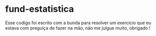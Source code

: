 # fund-estatistica
Esse codigo foi escrito com a bunda para resolver um exercicio que eu estava com preguiça de fazer na mão, não me julgue muito, obrigado !
